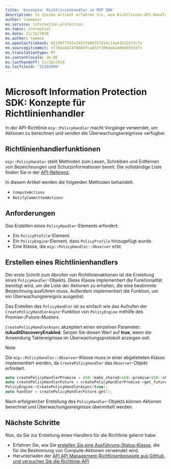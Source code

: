 ```yaml
---
title: 'Konzepte: Richtlinienhandler im MIP SDK'
description: In diesem Artikel erfahren Sie, wie Richtlinien-API-Handler für Aufrufe erstellt und implementiert werden.
author: tommoser
ms.service: information-protection
ms.topic: conceptual
ms.date: 11/16/2018
ms.author: tommos
ms.openlocfilehash: 02198f7762e2952f946757d14c13a41b22d73c7a
ms.sourcegitcommit: ef70dab87478084fca853f389dab2408b95d1df1
ms.translationtype: MT
ms.contentlocale: de-DE
ms.lasthandoff: 11/26/2018
ms.locfileid: "52303990"
---
```

# <a name="microsoft-information-protection-sdk---policy-handler-concepts"></a>Microsoft Information Protection SDK: Konzepte für Richtlinienhandler

In der API-Richtlinie `mip::PolicyHandler` macht Vorgänge verwendet, um Aktionen zu berechnen und senden die Überwachungsereignisse verfügbar.

## <a name="policy-handler-functions"></a>Richtlinienhandlerfunktionen

`mip::PolicyHandler` stellt Methoden zum Lesen, Schreiben und Entfernen von Bezeichnungen und Schutzinformationen bereit. Die vollständige Liste finden Sie in der [API-Referenz](reference/class_mip_PolicyHandler.md).

In diesem Artikel werden die folgenden Methoden behandelt:

- `ComputeActions`
- `NotifyCommittedActions`

## <a name="requirements"></a>Anforderungen

Das Erstellen eines `PolicyHandler`-Elements erfordert:

- Ein `PolicyProfile`-Element.
- Ein `PolicyEngine`-Element, dass `PolicyProfile` hinzugefügt wurde.
- Eine Klasse, die `mip::PolicyHandler::Observer` erbt.

## <a name="create-a-policy-handler"></a>Erstellen eines Richtlinienhandlers

Der erste Schritt zum Abrufen von Richtlinienaktionen ist die Erstellung eines `PolicyHandler`-Objekts. Diese Klasse implementiert die Funktionalität benötigt wird, um die Liste der Aktionen zu erhalten, die eine bestimmte Bezeichnung ausführen muss. Außerdem implementiert die Funktion, um ein Überwachungsereignis ausgelöst.

Das Erstellen des `PolicyHandler` ist so einfach wie das Aufrufen der `CreatePolicyHandlerAsync`-Funktion von `PolicyEngine` mithilfe des Promise-/Future-Musters.

`CreatePolicyHandlerAsync` akzeptiert einen einzelnen Parameter: **isAuditDiscoveryEnabled**. Setzen Sie diesen Wert auf **true**, wenn die Anwendung Taktereignisse im Überwachungsprotokoll anzeigen soll.

> [!NOTE]
> Die `mip::PolicyHandler::Observer`-Klasse muss in einer abgeleiteten Klasse implementiert werden, da `CreatePolicyHandler` das `Observer`-Objekt erfordert. 

```cpp
auto createPolicyHandlerPromise = std::make_shared<std::promise<std::shared_ptr<mip::PolicyHandler>>>();
auto createPolicyHandlerFuture = createPolicyHandlerPromise->get_future();
PolicyEngine->CreatePolicyHandlerAsync(true);
auto handler = createPolicyHandlerFuture.get();
```

Nach erfolgreicher Erstellung des `PolicyHandler`-Objekts können Aktionen berechnet und Überwachungsereignisse übermittelt werden.

## <a name="next-steps"></a>Nächste Schritte

Nun, da Sie zur Erstellung eines Handlers für die Richtlinie gelernt habe:

- Erfahren Sie, wie Sie [erstellen Sie eine Ausführung-Status-Klasse](concept-handler-policy-executionstate-cpp.md), die für die Bestimmung von Compute-Aktionen verwendet wird.
- Herunterladen der [API API Management-Richtlinienbeispiele aus GitHub, und versuchen Sie die Richtlinie-API](https://azure.microsoft.com/resources/samples/?sort=0&term=mipsdk+policyapi)
